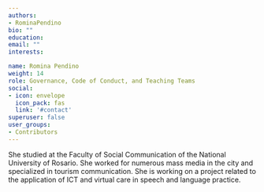 ```yaml
---
authors:
- RominaPendino
bio: ""
education:
email: ""
interests:

name: Romina Pendino
weight: 14
role: Governance, Code of Conduct, and Teaching Teams
social:
- icon: envelope
  icon_pack: fas
  link: '#contact'
superuser: false
user_groups:
- Contributors
---
```


She studied at the Faculty of Social Communication of the National University of Rosario. She worked for numerous mass media in the city and specialized in tourism communication. She is working on a project related to the application of ICT and virtual care in speech and language practice.


